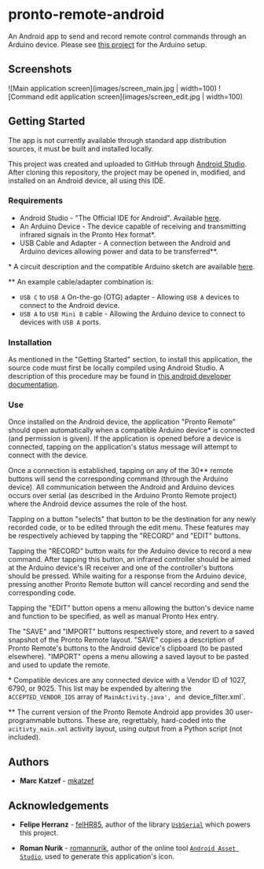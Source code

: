 # pronto-remote-android

An Android app to send and record remote control commands through an Arduino device. Please see [this project](https://github.com/mkatzef/pronto-remote) for the Arduino setup.

## Screenshots

![Main application screen](images/screen_main.jpg | width=100) ![Command edit application screen](images/screen_edit.jpg | width=100)

## Getting Started

The app is not currently available through standard app distribution sources, it must be built and installed locally.

This project was created and uploaded to GitHub through [Android Studio](https://developer.android.com/tools). After cloning this repository, the project may be opened in, modified, and installed on an Android device, all using this IDE.

### Requirements

* Android Studio - "The Official IDE for Android". Available [here](https://developer.android.com/tools).
* An Arduino Device - The device capable of receiving and transmitting infrared signals in the Pronto Hex format\*.
* USB Cable and Adapter - A connection between the Android and Arduino devices allowing power and data to be transferred\*\*.

\* A circuit description and the compatible Arduino sketch are available [here](https://github.com/mkatzef/pronto-remote).

\*\* An example cable/adapter combination is:
* `USB C` to `USB A` On-the-go (OTG) adapter - Allowing `USB A` devices to connect to the Android device.
* `USB A` to `USB Mini B` cable - Allowing the Arduino device to connect to devices with `USB A` ports.

### Installation

As mentioned in the "Getting Started" section, to install this application, the source code must first be locally compiled using Android Studio. A description of this procedure may be found in [this android developer documentation](https://developer.android.com/training/basics/firstapp/running-app.html).

### Use

Once installed on the Android device, the application "Pronto Remote" should open automatically when a compatible Arduino device\* is connected (and permission is given). If the application is opened before a device is connected, tapping on the application's status message will attempt to connect with the device.

Once a connection is established, tapping on any of the 30\*\* remote buttons will send the corresponding command (through the Arduino device). All communication between the Android and Arduino devices occurs over serial (as described in the Arduino Pronto Remote project) where the Android device assumes the role of the host.

Tapping on a button "selects" that button to be the destination for any newly recorded code, or to be edited through the edit menu. These features may be respectively achieved by tapping the "RECORD" and "EDIT" buttons.

Tapping the "RECORD" button waits for the Arduino device to record a new command. After tapping this button, an infrared controller should be aimed at the Arduino device's IR receiver and one of the controller's buttons should be pressed. While waiting for a response from the Arduino device, pressing another Pronto Remote button will cancel recording and send the corresponding code.

Tapping the "EDIT" button opens a menu allowing the button's device name and function to be specified, as well as manual Pronto Hex entry.

The "SAVE" and "IMPORT" buttons respectively store, and revert to a saved snapshot of the Pronto Remote layout. "SAVE" copies a description of Pronto Remote's buttons to the Android device's clipboard (to be pasted elsewhere). "IMPORT" opens a menu allowing a saved layout to be pasted and used to update the remote.

\* Compatible devices are any connected device with a Vendor ID of 1027, 6790, or 9025. This list may be expended by altering the `ACCEPTED_VENDOR_IDS` array of `MainActivity.java', and `device_filter.xml`.

\*\* The current version of the Pronto Remote Android app provides 30 user-programmable buttons. These are, regrettably, hard-coded into the `acitivty_main.xml` activity layout, using output from a Python script (not included).

## Authors

* **Marc Katzef** - [mkatzef](https://github.com/mkatzef)

## Acknowledgements

* **Felipe Herranz** - [felHR85](https://github.com/felHR85), author of the library [`UsbSerial`](https://github.com/felHR85/UsbSerial) which powers this project.

* **Roman Nurik** - [romannurik](https://github.com/romannurik), author of the online tool [`Android Asset Studio`](https://romannurik.github.io/AndroidAssetStudio/icons-launcher.html), used to generate this application's icon.